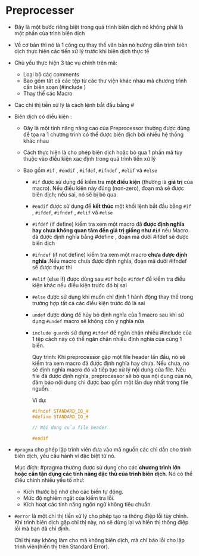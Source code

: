 # Preprocesser
- Đây là một bước riêng biệt trong quá trình biên dịch nó không phải là một phần của trình biên dịch
- Về cơ bản thì nó là 1 công cụ thay thế văn bản nó hướng dẫn trình biên dịch thực hiện các tiền xử lý trước khi biên dịch thực tế
- Chủ yếu thực hiện 3 tác vụ chính trên mã:
  * Loại bỏ các comments 
  * Bao gồm tất cả các tệp từ các thư viện khác nhau mà chương trình cần biên soạn (#include )
  * Thay thế các Macro
- Các chỉ thị tiền xử lý là cách lệnh bắt đầu bằng # 
- Biên dịch có điều kiện : 
  * Đây là một tính năng nâng cao của Preprocessor thường được dùng để tọa ra 1 chương trình có thể được biên địch bởi nhiều hệ thống khác nhau
  * Cách thực hiện là cho phép biên dịch hoặc bỏ qua 1 phần mã tùy thuộc vào điều kiện xac định trong quá trình tiền xử lý
  * Bao gồm `#if` , `#endif` , `#ifdef`, `#ifndef` , `#elif` và `#else`

     * `#if` được sử dụng để kiểm tra **một điều kiện** (thường là **giá trị** của macro). Nếu điều kiện này đúng (non-zero), đoạn mã sẽ được biên dịch; nếu sai, nó sẽ bị bỏ qua.


    * `#endif` được sử dụng để **kết thúc** một khối lệnh bắt đầu bằng `#if` , `#ifdef`, `#ifndef` , `#elif` và `#else`

    * `#ifdef` (if define) kiểm tra xem một macro đã **được định nghĩa hay chưa không quan tâm đến giá trị giống như `#if`**  nếu Macro đã được định nghĩa bằng #define , đoạn mã dưới #ifdef sẽ được biên dịch

    * `#ifndef` (if not define) kiểm tra xem một macro **chưa được định nghĩa** .Nếu macro chưa được định nghĩa, đoạn mã dưới #ifndef sẽ được thực thi

    * `#elif` (else if) được dùng sau `#if` hoặc `#ifdef` để kiểm tra điều kiện khác nếu điều kiện trước đó bị sai

    * `#else` được sử dụng khi muốn chỉ định 1 hành động thay thế trong trường hợp tất cả các điều kiện trước đó là sai

    * `undef` được dùng để hủy bỏ định nghĩa của 1 macro sau khi sử dụng `#undef` macro sẽ không còn ý nghĩa nữa

    * `include guards` sử dụng `#ifdef` để ngăn chặn nhiều #include của 1 tệp cách này có thể ngăn chặn nhiều định nghĩa của cùng 1 biến.

        Quy trình: Khi preprocessor gặp một file header lần đầu, nó sẽ kiểm tra xem macro đã được định nghĩa hay chưa. Nếu chưa, nó sẽ định nghĩa macro đó và tiếp tục xử lý nội dung của file. Nếu file đã được định nghĩa, preprocessor sẽ bỏ qua nội dung của nó, đảm bảo nội dung chỉ được bao gồm một lần duy nhất trong file nguồn.

        Ví dụ:
        ```C
        #ifndef STANDARD_IO_H
        #define STANDARD_IO_H

        // Nội dung của file header

        #endif
        ```
- `#pragma` cho phép lập trình viên đưa vào mã nguồn các chỉ dẫn cho trình biên dịch, yêu cầu hành vi đặc biệt từ nó.

    Mục đích: #pragma thường được sử dụng cho các **chương trình lớn hoặc cần tận dụng các tính năng đặc thù của trình biên dịch**. Nó có thể điều chỉnh nhiều yếu tố như:

   - Kích thước bộ nhớ cho các biến tự động.
   - Mức độ nghiêm ngặt của kiểm tra lỗi.
   - Kích hoạt các tính năng ngôn ngữ không tiêu chuẩn.
- `#error` là một chỉ thị tiền xử lý cho phép tạo ra thông điệp lỗi tùy chỉnh. Khi trình biên dịch gặp chỉ thị này, nó sẽ dừng lại và hiển thị thông điệp lỗi mà bạn đã chỉ định.

    Chỉ thị này không làm cho mã không biên dịch, mà chỉ báo lỗi cho lập trình viên(hiển thị trên Standard Error).